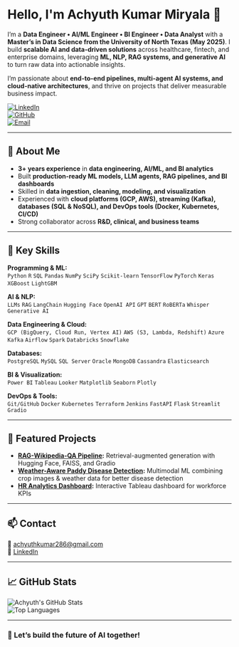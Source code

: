 # Hello, I'm Achyuth Kumar Miryala 👋

I’m a **Data Engineer • AI/ML Engineer • BI Engineer • Data Analyst** with a **Master’s in Data Science from the University of North Texas (May 2025)**. I build **scalable AI and data-driven solutions** across healthcare, fintech, and enterprise domains, leveraging **ML, NLP, RAG systems, and generative AI** to turn raw data into actionable insights.

I’m passionate about **end-to-end pipelines, multi-agent AI systems, and cloud-native architectures**, and thrive on projects that deliver measurable business impact.

[![LinkedIn](https://img.shields.io/badge/LinkedIn-0077B5?style=flat-square&logo=linkedin&logoColor=white)](https://www.linkedin.com/in/achyuthkumarmiryala/)  
[![GitHub](https://img.shields.io/badge/GitHub-000000?style=flat-square&logo=github&logoColor=white)](https://github.com/achyuthkumarmiryala)  
[![Email](https://img.shields.io/badge/Email-D14836?style=flat-square&logo=gmail&logoColor=white)](mailto:achyuthkumar286@gmail.com)  

---

## 🧠 About Me

- **3+ years experience** in **data engineering, AI/ML, and BI analytics**  
- Built **production-ready ML models, LLM agents, RAG pipelines, and BI dashboards**  
- Skilled in **data ingestion, cleaning, modeling, and visualization**  
- Experienced with **cloud platforms (GCP, AWS), streaming (Kafka), databases (SQL & NoSQL), and DevOps tools (Docker, Kubernetes, CI/CD)**  
- Strong collaborator across **R&D, clinical, and business teams**  

---

## 🔧 Key Skills

**Programming & ML:**  
`Python` `R` `SQL` `Pandas` `NumPy` `SciPy` `Scikit-learn` `TensorFlow` `PyTorch` `Keras` `XGBoost` `LightGBM`  

**AI & NLP:**  
`LLMs` `RAG` `LangChain` `Hugging Face` `OpenAI API` `GPT` `BERT` `RoBERTa` `Whisper` `Generative AI`  

**Data Engineering & Cloud:**  
`GCP (BigQuery, Cloud Run, Vertex AI)` `AWS (S3, Lambda, Redshift)` `Azure` `Kafka` `Airflow` `Spark` `Databricks` `Snowflake`  

**Databases:**  
`PostgreSQL` `MySQL` `SQL Server` `Oracle` `MongoDB` `Cassandra` `Elasticsearch`  

**BI & Visualization:**  
`Power BI` `Tableau` `Looker` `Matplotlib` `Seaborn` `Plotly`  

**DevOps & Tools:**  
`Git/GitHub` `Docker` `Kubernetes` `Terraform` `Jenkins` `FastAPI` `Flask` `Streamlit` `Gradio`  

---

## 📂 Featured Projects

- **[RAG-Wikipedia-QA Pipeline](https://github.com/achyuthkumarmiryala/Wikipedia-RAG-QA):** Retrieval-augmented generation with Hugging Face, FAISS, and Gradio  
- **[Weather-Aware Paddy Disease Detection](https://github.com/achyuthkumarmiryala/Weather-aware-paddy-Disease-Detection):** Multimodal ML combining crop images & weather data for better disease detection  
- **[HR Analytics Dashboard](https://github.com/achyuthkumarmiryala/HR-Analytics-Dashboard):** Interactive Tableau dashboard for workforce KPIs  

---

## 📫 Contact

📧 [achyuthkumar286@gmail.com](mailto:achyuthkumar286@gmail.com)  
🔗 [LinkedIn](https://www.linkedin.com/in/achyuthkumarmiryala/)  

---

## 📈 GitHub Stats

![Achyuth's GitHub Stats](https://github-readme-stats.vercel.app/api?username=achyuthkumarmiryala&show_icons=true&theme=dark)  
![Top Languages](https://github-readme-stats.vercel.app/api/top-langs/?username=achyuthkumarmiryala&layout=compact&theme=dark)  

---

### 🚀 Let’s build the future of AI together!
